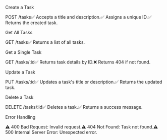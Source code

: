 Create a Task

POST /tasks✅ Accepts a title and description.✅ Assigns a unique ID.✅ Returns the created task.

Get All Tasks

GET /tasks✅ Returns a list of all tasks.

Get a Single Task

GET /tasks/:id✅ Returns task details by ID.❌ Returns 404 if not found.

Update a Task

PUT /tasks/:id✅ Updates a task's title or description.✅ Returns the updated task.

Delete a Task

DELETE /tasks/:id✅ Deletes a task.✅ Returns a success message.

Error Handling

⚠️ 400 Bad Request: Invalid request.⚠️ 404 Not Found: Task not found.⚠️ 500 Internal Server Error: Unexpected error.

